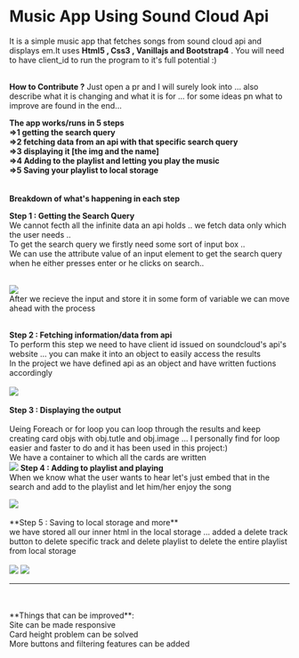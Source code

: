 # Music App Using Sound Cloud Api 

It is a simple music app that fetches songs from sound cloud api and displays em.It uses **Html5 , Css3 , Vanillajs and Bootstrap4** .
You will need to have client_id to run the program to it's full potential :)<br><br>

**How to Contribute ?**
Just open a pr and I will surely look into ... also describe what it is changing and what it is for ... for some ideas pn what to improve are found in the end...

**The app works/runs in 5 steps <br>
=>1 getting the search query<br>
=>2 fetching data from an api with that specific search query<br>
=>3 displaying it [the img and the name]<br>
=>4 Adding to the playlist and letting you play the music <br>
=>5 Saving your playlist to local storage**<br>
<br><br>
**Breakdown of what's happening in each step**<br>

**Step 1 : Getting the Search Query**<br>
   We cannot fecth all the infinite data an api holds .. we fetch data only which the user needs ..<br>
   To get the search query we firstly need some sort of input box ..<br>
   We can use the attribute value of an input element to get the search query when he either presses enter or he clicks on search..<br><br>
   
  <img src='https://cdn.discordapp.com/attachments/708087360721780877/732077474095300658/Screenshot_20200713-0608122.jpeg'>
   <br>
  After we recieve the input and store it in some form of variable we can move ahead with the process<br><br>
  
**Step 2 : Fetching information/data from api**
<br>
To perform this step we need to have client id issued on soundcloud's api's website ... you can make it into an object to easily access the results  <br>
In the project we have defined api as an object and have written fuctions accordingly <br><br>
<img src='https://cdn.discordapp.com/attachments/708087360721780877/732077471448563782/Screenshot_20200713-0625562.jpeg'><br><br>
**Step 3 : Displaying the output** <br><br>
Ueing Foreach or for loop you can  loop through the results and keep creating card objs with obj.tutle and obj.image ... I personally find for loop easier and faster to do and  it has been used in this project:)
<br>
We have a container to which all the cards are written <br>
<img src='https://cdn.discordapp.com/attachments/708087360721780877/732077473822539857/Screenshot_20200713-0618342.jpeg'>
**Step 4 : Adding to playlist and playing**
<br>
When we know what the user wants to hear let's just embed that in the search and add to the playlist and let him/her enjoy the song 

<img src='https://cdn.discordapp.com/attachments/708087360721780877/732077473549778954/Screenshot_20200713-0622492.jpeg'>
<br><br>
**Step 5 : Saving to local storage and more** <br>
we have stored all our inner html in the local storage ... added a delete track button to delete specific track and delete playlist to delete the entire playlist from local storage 
<br><br>
<img src='https://cdn.discordapp.com/attachments/708087360721780877/732077469770842112/Screenshot_20200713-0626092.jpeg'>
<img src='https://cdn.discordapp.com/attachments/708087360721780877/732077469406068756/Screenshot_20200713-0626093.jpeg'>
<hr><br><br>
**Things that can be improved**:<br>
Site can be made responsive <br>
Card height problem can be solved<br>
More buttons and filtering features can be added<br>
